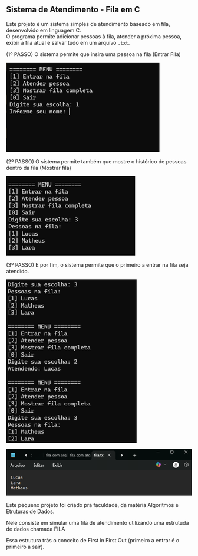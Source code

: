 Sistema de Atendimento - Fila em C
------------------------------------------------------------------------------------
Este projeto é um sistema simples de atendimento baseado em fila, desenvolvido em linguagem C.  
O programa permite adicionar pessoas à fila, atender a próxima pessoa, exibir a fila atual e salvar tudo em um arquivo `.txt`.

(1º PASSO) O sistema permite que insira uma pessoa na fila (Entrar Fila)

![Entrar na fila](Img/entrar_fila.png)

(2º PASSO) O sistema permite também que mostre o histórico de pessoas dentro da fila (Mostrar fila)

![Mostrar fila](Img/mostrar_fila.png)

(3º PASSO) E por fim, o sistema permite que o primeiro a entrar na fila seja atendido.

![Atender pessoa](Img/atender_fila.png)


![Fila Salva](Img/fila_salva.png)



Este pequeno projeto foi criado pra faculdade, da matéria Algoritmos e Etruturas de Dados.

Nele consiste em simular uma fila de atendimento utilizando uma estrutuda de dados chamada FILA

Essa estrutura trás o conceito de First in First Out (primeiro a entrar é o primeiro a sair).
